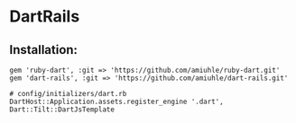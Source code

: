 # DartRails

## Installation:

    gem 'ruby-dart', :git => 'https://github.com/amiuhle/ruby-dart.git'
    gem 'dart-rails', :git => 'https://github.com/amiuhle/dart-rails.git'

    # config/initializers/dart.rb
    DartHost::Application.assets.register_engine '.dart', Dart::Tilt::DartJsTemplate